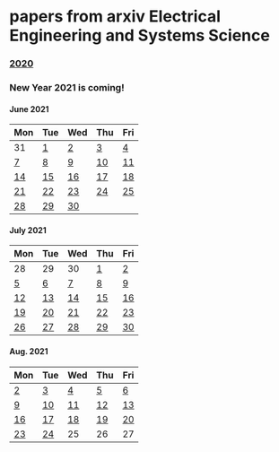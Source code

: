 # papers from arxiv Electrical Engineering and Systems Science

### [2020](2020.md)

### New Year 2021 is coming!


#### June 2021
| Mon                           | Tue                           | Wed                           | Thu                           | Fri                           |
| ----------------------------- | ----------------------------- | ----------------------------- | ----------------------------- | ----------------------------- |
31                              | [1](2021/202106/20210601.md)  | [2](2021/202106/20210602.md)  | [3](2021/202106/20210603.md)  | [4](2021/202106/20210604.md)  |
[7](2021/202106/20210607.md)    | [8](2021/202106/20210608.md)  | [9](2021/202106/20210609.md)  | [10](2021/202106/20210610.md) | [11](2021/202106/20210611.md) |
[14](2021/202106/20210614.md)   | [15](2021/202106/20210615.md) | [16](2021/202106/20210616.md) | [17](2021/202106/20210617.md) | [18](2021/202106/20210618.md) |
[21](2021/202106/20210621.md)   | [22](2021/202106/20210622.md) | [23](2021/202106/20210623.md) | [24](2021/202106/20210624.md) | [25](2021/202106/20210625.md) | 
[28](2021/202106/20210628.md)   | [29](2021/202106/20210629.md) | [30](2021/202106/20210630.md) | |

#### July 2021
| Mon                           | Tue                           | Wed                           | Thu                           | Fri                           |
| ----------------------------- | ----------------------------- | ----------------------------- | ----------------------------- | ----------------------------- |
28 | 29 | 30 | [1](2021/202107/20210701.md) | [2](2021/202107/20210702.md) |
[5](2021/202107/20210705.md)    | [6](2021/202107/20210706.md)  | [7](2021/202107/20210707.md)  | [8](2021/202107/20210708.md)  | [9](2021/202107/20210709.md)  |
[12](2021/202107/20210712.md)   | [13](2021/202107/20210713.md) | [14](2021/202107/20210714.md) | [15](2021/202107/20210715.md) | [16](2021/202107/20210716.md) |
[19](2021/202107/20210719.md)   | [20](2021/202107/20210720.md) | [21](2021/202107/20210721.md) | [22](2021/202107/20210722.md) | [23](2021/202107/20210723.md) | 
[26](2021/202107/20210726.md)   | [27](2021/202107/20210727.md) | [28](2021/202107/20210728.md) | [29](2021/202107/20210729.md) | [30](2021/202107/20210730.md) |

#### Aug. 2021
| Mon                           | Tue                           | Wed                           | Thu                           | Fri                           |
| ----------------------------- | ----------------------------- | ----------------------------- | ----------------------------- | ----------------------------- |
[2](2021/202108/20210802.md)    | [3](2021/202108/20210803.md)  | [4](2021/202108/20210804.md)  | [5](2021/202108/20210805.md)  | [6](2021/202108/20210806.md)  | 
[9](2021/202108/20210809.md)    | [10](2021/202108/20210810.md) | [11](2021/202108/20210811.md) | [12](2021/202108/20210812.md) | [13](2021/202108/20210813.md) |
[16](2021/202108/20210816.md)   | [17](2021/202108/20210817.md) | [18](2021/202108/20210818.md) | [19](2021/202108/20210819.md) | [20](2021/202108/20210820.md) | 
[23](2021/202108/20210823.md)   | [24](2021/202108/20210824.md) | 25 | 26 | 27 |